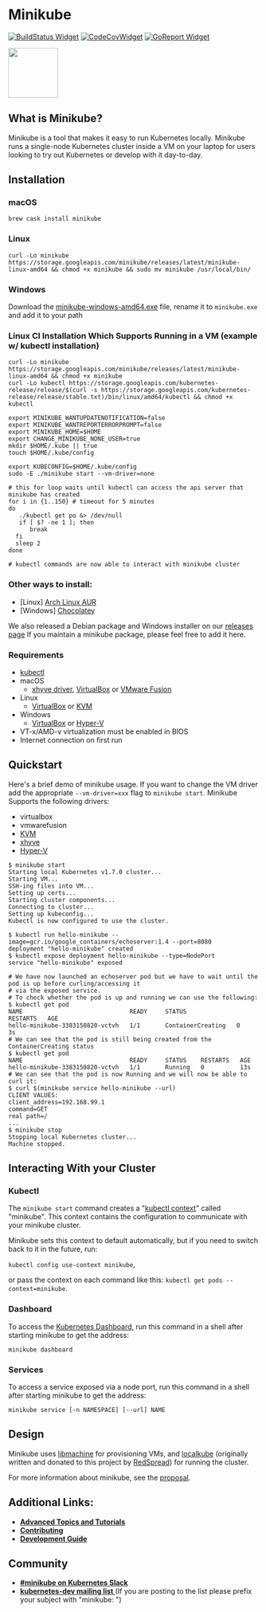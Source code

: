 # Minikube

[![BuildStatus Widget]][BuildStatus Result]
[![CodeCovWidget]][CodeCovResult]
[![GoReport Widget]][GoReport Status]

[BuildStatus Result]: https://travis-ci.org/kubernetes/minikube
[BuildStatus Widget]: https://travis-ci.org/kubernetes/minikube.svg?branch=master

[GoReport Status]: https://goreportcard.com/report/github.com/kubernetes/minikube
[GoReport Widget]: https://goreportcard.com/badge/github.com/kubernetes/minikube

[CodeCovResult]: https://codecov.io/gh/kubernetes/minikube 
[CodeCovWidget]: https://codecov.io/gh/kubernetes/minikube/branch/master/graph/badge.svg

<img src="https://github.com/kubernetes/minikube/raw/master/logo/logo.png" width="100">

## What is Minikube?

Minikube is a tool that makes it easy to run Kubernetes locally. Minikube runs a single-node Kubernetes cluster inside a VM on your laptop for users looking to try out Kubernetes or develop with it day-to-day.

## Installation
### macOS
```shell
brew cask install minikube
```

### Linux
```shell
curl -Lo minikube https://storage.googleapis.com/minikube/releases/latest/minikube-linux-amd64 && chmod +x minikube && sudo mv minikube /usr/local/bin/
```

### Windows
Download the [minikube-windows-amd64.exe](https://storage.googleapis.com/minikube/releases/latest/minikube-windows-amd64.exe) file, rename it to `minikube.exe` and add it to your path

### Linux CI Installation Which Supports Running in a VM (example w/ kubectl installation)
```shell
curl -Lo minikube https://storage.googleapis.com/minikube/releases/latest/minikube-linux-amd64 && chmod +x minikube
curl -Lo kubectl https://storage.googleapis.com/kubernetes-release/release/$(curl -s https://storage.googleapis.com/kubernetes-release/release/stable.txt)/bin/linux/amd64/kubectl && chmod +x kubectl

export MINIKUBE_WANTUPDATENOTIFICATION=false
export MINIKUBE_WANTREPORTERRORPROMPT=false
export MINIKUBE_HOME=$HOME
export CHANGE_MINIKUBE_NONE_USER=true
mkdir $HOME/.kube || true
touch $HOME/.kube/config

export KUBECONFIG=$HOME/.kube/config
sudo -E ./minikube start --vm-driver=none

# this for loop waits until kubectl can access the api server that minikube has created
for i in {1..150} # timeout for 5 minutes
do
   ./kubectl get po &> /dev/null
   if [ $? -ne 1 ]; then
      break
  fi
  sleep 2
done

# kubectl commands are now able to interact with minikube cluster
```

### Other ways to install:

* [Linux] [Arch Linux AUR](https://aur.archlinux.org/packages/minikube/)
* [Windows] [Chocolatey](https://chocolatey.org/packages/Minikube)

We also released a Debian package and Windows installer on our [releases page](https://github.com/kubernetes/minikube/releases)
If you maintain a minikube package, please feel free to add it here.

### Requirements
* [kubectl](https://kubernetes.io/docs/tasks/kubectl/install/)
* macOS
    * [xhyve driver](https://github.com/kubernetes/minikube/blob/master/docs/drivers.md#xhyve-driver), [VirtualBox](https://www.virtualbox.org/wiki/Downloads) or [VMware Fusion](https://www.vmware.com/products/fusion)
* Linux
    * [VirtualBox](https://www.virtualbox.org/wiki/Downloads) or [KVM](https://github.com/kubernetes/minikube/blob/master/docs/drivers.md#kvm-driver)
* Windows
    * [VirtualBox](https://www.virtualbox.org/wiki/Downloads) or [Hyper-V](https://github.com/kubernetes/minikube/blob/master/docs/drivers.md#hyperV-driver)
* VT-x/AMD-v virtualization must be enabled in BIOS
* Internet connection on first run


## Quickstart

Here's a brief demo of minikube usage.
If you want to change the VM driver add the appropriate `--vm-driver=xxx` flag to `minikube start`. Minikube Supports
the following drivers:

* virtualbox
* vmwarefusion
* [KVM](https://github.com/kubernetes/minikube/blob/master/docs/drivers.md#kvm-driver)
* [xhyve](https://github.com/kubernetes/minikube/blob/master/docs/drivers.md#xhyve-driver)
* [Hyper-V](https://github.com/kubernetes/minikube/blob/master/docs/drivers.md#hyperV-driver)


```shell
$ minikube start
Starting local Kubernetes v1.7.0 cluster...
Starting VM...
SSH-ing files into VM...
Setting up certs...
Starting cluster components...
Connecting to cluster...
Setting up kubeconfig...
Kubectl is now configured to use the cluster.

$ kubectl run hello-minikube --image=gcr.io/google_containers/echoserver:1.4 --port=8080
deployment "hello-minikube" created
$ kubectl expose deployment hello-minikube --type=NodePort
service "hello-minikube" exposed

# We have now launched an echoserver pod but we have to wait until the pod is up before curling/accessing it
# via the exposed service.
# To check whether the pod is up and running we can use the following:
$ kubectl get pod
NAME                              READY     STATUS              RESTARTS   AGE
hello-minikube-3383150820-vctvh   1/1       ContainerCreating   0          3s
# We can see that the pod is still being created from the ContainerCreating status
$ kubectl get pod
NAME                              READY     STATUS    RESTARTS   AGE
hello-minikube-3383150820-vctvh   1/1       Running   0          13s
# We can see that the pod is now Running and we will now be able to curl it:
$ curl $(minikube service hello-minikube --url)
CLIENT VALUES:
client_address=192.168.99.1
command=GET
real path=/
...
$ minikube stop
Stopping local Kubernetes cluster...
Machine stopped.
```

## Interacting With your Cluster

### Kubectl

The `minikube start` command creates a "[kubectl context](https://kubernetes.io/docs/user-guide/kubectl/v1.6/#-em-set-context-em-)" called "minikube".
This context contains the configuration to communicate with your minikube cluster.

Minikube sets this context to default automatically, but if you need to switch back to it in the future, run:

`kubectl config use-context minikube`,

or pass the context on each command like this: `kubectl get pods --context=minikube`.

### Dashboard

To access the [Kubernetes Dashboard](http://kubernetes.io/docs/user-guide/ui/), run this command in a shell after starting minikube to get the address:
```shell
minikube dashboard
```

### Services

To access a service exposed via a node port, run this command in a shell after starting minikube to get the address:
```shell
minikube service [-n NAMESPACE] [--url] NAME
```

## Design

Minikube uses [libmachine](https://github.com/docker/machine/tree/master/libmachine) for provisioning VMs, and [localkube](https://github.com/kubernetes/minikube/tree/master/pkg/localkube) (originally written and donated to this project by [RedSpread](https://redspread.com/)) for running the cluster.

For more information about minikube, see the [proposal](https://github.com/kubernetes/community/blob/master/contributors/design-proposals/local-cluster-ux.md).

## Additional Links:
* [**Advanced Topics and Tutorials**](https://github.com/kubernetes/minikube/blob/master/docs/README.md)
* [**Contributing**](https://github.com/kubernetes/minikube/blob/master/CONTRIBUTING.md)
* [**Development Guide**](https://github.com/kubernetes/minikube/blob/master/docs/contributors/README.md)

## Community

* [**#minikube on Kubernetes Slack**](https://kubernetes.slack.com)
* [**kubernetes-dev mailing list** ](https://groups.google.com/forum/#!forum/kubernetes-dev)
(If you are posting to the list please prefix your subject with "minikube: ")
